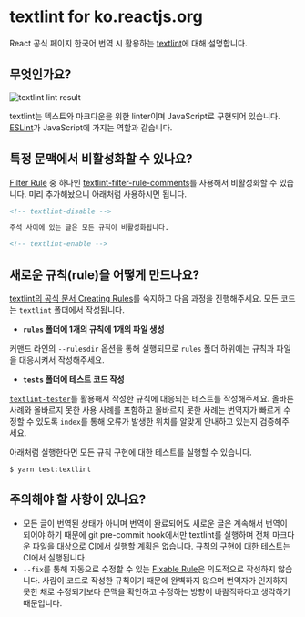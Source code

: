 # textlint for ko.reactjs.org

React 공식 페이지 한국어 번역 시 활용하는 [textlint](https://textlint.github.io/)에 대해 설명합니다.

## 무엇인가요?

![textlint lint result](https://user-images.githubusercontent.com/7760903/53157203-58da9580-3604-11e9-88dc-59b96b01fe66.png)

textlint는 텍스트와 마크다운을 위한 linter이며 JavaScript로 구현되어 있습니다. [ESLint](https://eslint.org/)가 JavaScript에 가지는 역할과 같습니다.

## 특정 문맥에서 비활성화할 수 있나요?

[Filter Rule](https://textlint.github.io/docs/configuring.html#filter-rule) 중 하나인 [textlint-filter-rule-comments](https://github.com/textlint/textlint-filter-rule-comments)를 사용해서 비활성화할 수 있습니다. 미리 추가해놨으니 아래처럼 사용하시면 됩니다.

```md
<!-- textlint-disable -->

주석 사이에 있는 글은 모든 규칙이 비활성화됩니다.

<!-- textlint-enable -->
```

## 새로운 규칙(rule)을 어떻게 만드나요?

[textlint의 공식 문서 Creating Rules](https://textlint.github.io/docs/rule.html)를 숙지하고 다음 과정을 진행해주세요. 모든 코드는 `textlint` 폴더에서 작성됩니다.

- **`rules` 폴더에 1개의 규칙에 1개의 파일 생성**

커맨드 라인의 `--rulesdir` 옵션을 통해 실행되므로 `rules` 폴더 하위에는 규칙과 파일을 대응시켜서 작성해주세요.

- **`tests` 폴더에 테스트 코드 작성**

[`textlint-tester`](https://github.com/textlint/textlint/tree/master/packages/textlint-tester)를 활용해서 작성한 규칙에 대응되는 테스트를 작성해주세요. 올바른 사례와 올바르지 못한 사용 사례를 포함하고 올바르지 못한 사례는 번역자가 빠르게 수정할 수 있도록 `index`를 통해 오류가 발생한 위치를 알맞게 안내하고 있는지 검증해주세요.

아래처럼 실행한다면 모든 규칙 구현에 대한 테스트를 실행할 수 있습니다.

```
$ yarn test:textlint
```

## 주의해야 할 사항이 있나요?

- 모든 글이 번역된 상태가 아니며 번역이 완료되어도 새로운 글은 계속해서 번역이 되어야 하기 때문에 git pre-commit hook에서만 textlint를 실행하며 전체 마크다운 파일을 대상으로 CI에서 실행할 계획은 없습니다. 규칙의 구현에 대한 테스트는 CI에서 실행됩니다.
- `--fix`를 통해 자동으로 수정할 수 있는 [Fixable Rule](https://textlint.github.io/docs/rule-fixable.html)은 의도적으로 작성하지 않습니다. 사람이 코드로 작성한 규칙이기 때문에 완벽하지 않으며 번역자가 인지하지 못한 채로 수정되기보다 문맥을 확인하고 수정하는 방향이 바람직하다고 생각하기 때문입니다.
